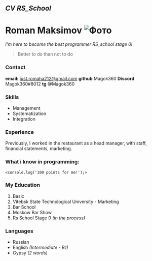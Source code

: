 ## *CV RS_School*  
# Roman Maksimov ![Фото](E:\Programming\RS_school\rsschool-cv\Me.jpg "My photo")
*I'm here to become the best programmer RS_school stage 0!* 
> Better to do than not to do

### Contact 
**email:** just.romaha212@gmail.com
**github** Magok360
**Discord** Magok360#8012
**tg** @Magok360

### Skills
* Management
* Systematization
* Integration

### Experience
Previously, I worked in the
restaurant as a head manager, with staff, financial statements, marketing.

### What i know in programming:
    <console.log('100 points for me!');>

### My Education
1. Basic
2. Vitebsk State Technological University - Marketing
3. Bar School 
4. Moskow Bar Show
5. Rs School Stage 0 *(in the process)*

### Languages
- Russian
- English *(Intermediate - B1)*
- Gypsy *(2 words)*


